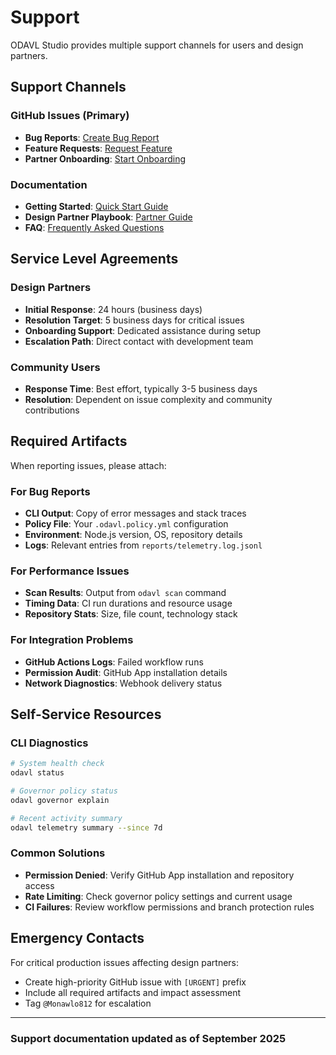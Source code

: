 # Support

ODAVL Studio provides multiple support channels for users and design partners.

## Support Channels

### GitHub Issues (Primary)

- **Bug Reports**: [Create Bug Report](https://github.com/Monawlo812/odavl_studio/issues/new?template=bug_report.md)
- **Feature Requests**: [Request Feature](https://github.com/Monawlo812/odavl_studio/issues/new?template=feature_request.md)
- **Partner Onboarding**: [Start Onboarding](https://github.com/Monawlo812/odavl_studio/issues/new?template=onboarding.md)

### Documentation

- **Getting Started**: [Quick Start Guide](docs/quickstart.md)
- **Design Partner Playbook**: [Partner Guide](docs/design-partner-playbook.md)
- **FAQ**: [Frequently Asked Questions](docs/faq.md)

## Service Level Agreements

### Design Partners

- **Initial Response**: 24 hours (business days)
- **Resolution Target**: 5 business days for critical issues
- **Onboarding Support**: Dedicated assistance during setup
- **Escalation Path**: Direct contact with development team

### Community Users

- **Response Time**: Best effort, typically 3-5 business days
- **Resolution**: Dependent on issue complexity and community contributions

## Required Artifacts

When reporting issues, please attach:

### For Bug Reports

- **CLI Output**: Copy of error messages and stack traces
- **Policy File**: Your `.odavl.policy.yml` configuration
- **Environment**: Node.js version, OS, repository details
- **Logs**: Relevant entries from `reports/telemetry.log.jsonl`

### For Performance Issues

- **Scan Results**: Output from `odavl scan` command
- **Timing Data**: CI run durations and resource usage
- **Repository Stats**: Size, file count, technology stack

### For Integration Problems

- **GitHub Actions Logs**: Failed workflow runs
- **Permission Audit**: GitHub App installation details
- **Network Diagnostics**: Webhook delivery status

## Self-Service Resources

### CLI Diagnostics

```bash
# System health check
odavl status

# Governor policy status
odavl governor explain

# Recent activity summary
odavl telemetry summary --since 7d
```

### Common Solutions

- **Permission Denied**: Verify GitHub App installation and repository access
- **Rate Limiting**: Check governor policy settings and current usage
- **CI Failures**: Review workflow permissions and branch protection rules

## Emergency Contacts

For critical production issues affecting design partners:

- Create high-priority GitHub issue with `[URGENT]` prefix
- Include all required artifacts and impact assessment
- Tag `@Monawlo812` for escalation

---

### Support documentation updated as of September 2025
